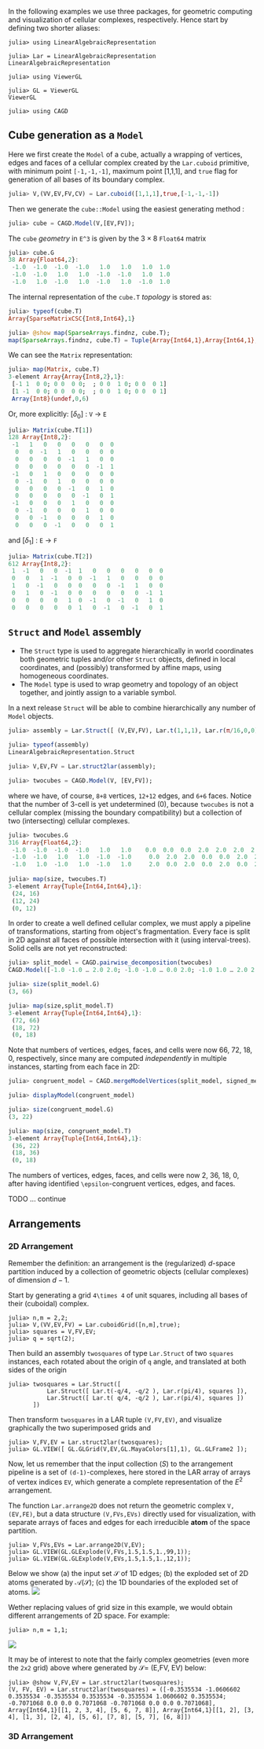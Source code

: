 In the following examples we use three packages, for geometric computing and visualization of cellular complexes, respectively. Hence start by defining two shorter aliases:

```
julia> using LinearAlgebraicRepresentation

julia> Lar = LinearAlgebraicRepresentation
LinearAlgebraicRepresentation

julia> using ViewerGL

julia> GL = ViewerGL
ViewerGL

julia> using CAGD
```

## Cube generation as a `Model`

Here we first create the `Model` of a cube, actually a wrapping of vertices, edges and faces of a cellular complex created by the `Lar.cuboid` primitive, with minimum point `[-1,-1,-1]`, maximum point [1,1,1], and `true` flag for generation of all bases of its boundary complex.

```julia
julia> V,(VV,EV,FV,CV) = Lar.cuboid([1,1,1],true,[-1,-1,-1])
```

Then we generate the `cube::Model` using the easiest generating method :

```julia
julia> cube = CAGD.Model(V,[EV,FV]);
```

The `cube` *geometry* in ``E^3`` is given by the $3\times 8$ `Float64` matrix

```julia
julia> cube.G
38 Array{Float64,2}:
 -1.0  -1.0  -1.0  -1.0   1.0   1.0   1.0  1.0
 -1.0  -1.0   1.0   1.0  -1.0  -1.0   1.0  1.0
 -1.0   1.0  -1.0   1.0  -1.0   1.0  -1.0  1.0
```

The internal representation of the `cube.T` *topology* is stored as:

```julia
julia> typeof(cube.T)
Array{SparseMatrixCSC{Int8,Int64},1}

julia> @show map(SparseArrays.findnz, cube.T);
map(SparseArrays.findnz, cube.T) = Tuple{Array{Int64,1},Array{Int64,1},Array{Int8,1}}[([1, 5, 9, 1, 6, 10, 2, 5, 11, 2, 6, 12, 3, 7, 9, 3, 8, 10, 4, 7, 11, 4, 8, 12], [1, 1, 1, 2, 2, 2, 3, 3, 3, 4, 4, 4, 5, 5, 5, 6, 6, 6, 7, 7, 7, 8, 8, 8], [-1, -1, -1, 1, -1, -1, -1, 1, -1, 1, 1, -1, -1, -1, 1, 1, -1, 1, -1, 1, 1, 1, 1, 1]), ([1, 3, 1, 4, 2, 3, 2, 4, 1, 5, 1, 6, 2, 5, 2, 6, 3, 5, 3, 6, 4, 5, 4, 6], [1, 1, 2, 2, 3, 3, 4, 4, 5, 5, 6, 6, 7, 7, 8, 8, 9, 9, 10, 10, 11, 11, 12, 12], [1, 1, -1, 1, 1, -1, -1, -1, -1, 1, 1, 1, -1, -1, 1, -1, -1, -1, 1, -1, -1, 1, 1, 1]), ([], [], [])]
```
We can see the `Matrix` representation:

```julia
julia> map(Matrix, cube.T)
3-element Array{Array{Int8,2},1}:
 [-1 1  0 0; 0 0  0 0;  ; 0 0  1 0; 0 0  0 1]
 [1 -1  0 0; 0 0  0 0;  ; 0 0  1 0; 0 0  0 1]
 Array{Int8}(undef,0,6)                           
```

Or, more explicitly: $[\delta_0]$ : `V` $\to$ `E`

```julia
julia> Matrix(cube.T[1])
128 Array{Int8,2}:
 -1   1   0   0   0   0   0  0
  0   0  -1   1   0   0   0  0
  0   0   0   0  -1   1   0  0
  0   0   0   0   0   0  -1  1
 -1   0   1   0   0   0   0  0
  0  -1   0   1   0   0   0  0
  0   0   0   0  -1   0   1  0
  0   0   0   0   0  -1   0  1
 -1   0   0   0   1   0   0  0
  0  -1   0   0   0   1   0  0
  0   0  -1   0   0   0   1  0
  0   0   0  -1   0   0   0  1
```

and $[\delta_1]$ : `E` $\to$ `F`

```julia
julia> Matrix(cube.T[2])
612 Array{Int8,2}:
 1  -1   0   0  -1  1   0   0   0   0   0  0
 0   0   1  -1   0  0  -1   1   0   0   0  0
 1   0  -1   0   0  0   0   0  -1   1   0  0
 0   1   0  -1   0  0   0   0   0   0  -1  1
 0   0   0   0   1  0  -1   0  -1   0   1  0
 0   0   0   0   0  1   0  -1   0  -1   0  1
```

## `Struct` and `Model` assembly 

- The `Struct` type is used to aggregate hierarchically in world coordinates both geometric tuples and/or other `Struct` objects, defined in local coordinates, and (possibly) transformed  by affine maps, using homogeneous coordinates.
- The `Model` type is used to wrap geometry and topology of an object together, and jointly assign to a variable symbol.

In a next release `Struct` will be able to combine hierarchically any number of `Model` objects.

```julia
julia> assembly = Lar.Struct([ (V,EV,FV), Lar.t(1,1,1), Lar.r(π/16,0,0), (V,EV,FV) ]);

julia> typeof(assembly)
LinearAlgebraicRepresentation.Struct

julia> V,EV,FV = Lar.struct2lar(assembly);

julia> twocubes = CAGD.Model(V, [EV,FV]);
```

where we have, of course, `8+8` vertices, `12+12` edges, and `6+6` faces.  Notice that the number of 3-cell is yet undetermined (0), because `twocubes` is not a cellular complex (missing the boundary compatibility) but a collection of two (intersecting) cellular complexes. 

```julia
julia> twocubes.G
316 Array{Float64,2}:
 -1.0  -1.0  -1.0  -1.0   1.0   1.0    0.0  0.0  0.0  2.0  2.0  2.0  2.0
 -1.0  -1.0   1.0   1.0  -1.0  -1.0     0.0  2.0  2.0  0.0  0.0  2.0  2.0
 -1.0   1.0  -1.0   1.0  -1.0   1.0     2.0  0.0  2.0  0.0  2.0  0.0  2.0
 
julia> map(size, twocubes.T)
3-element Array{Tuple{Int64,Int64},1}:
 (24, 16)
 (12, 24)
 (0, 12) 
```
In order to create a well defined cellular complex, we must apply a pipeline of transformations, starting from object's fragmentation. Every face is split in 2D against all faces of possible intersection with it (using interval-trees). Solid cells are not yet reconstructed:

```julia
julia> split_model = CAGD.pairwise_decomposition(twocubes)
CAGD.Model([-1.0 -1.0 … 2.0 2.0; -1.0 -1.0 … 0.0 2.0; -1.0 1.0 … 2.0 2.0], SparseArrays.SparseMatrixCSC{Int8,Int64}[ ....

julia> size(split_model.G)
(3, 66)

julia> map(size,split_model.T)
3-element Array{Tuple{Int64,Int64},1}:
 (72, 66)
 (18, 72)
 (0, 18) 
```
Note that numbers of vertices, edges, faces, and cells were now 66, 72, 18, 0, respectively, since many are computed *independently* in multiple instances, starting from each face in 2D:

```julia
julia> congruent_model = CAGD.mergeModelVertices(split_model, signed_merge=true)

julia> displayModel(congruent_model)

julia> size(congruent_model.G)
(3, 22)

julia> map(size, congruent_model.T)
3-element Array{Tuple{Int64,Int64},1}:
 (36, 22)
 (18, 36)
 (0, 18) 
```
The numbers of vertices, edges, faces, and cells were now 2, 36, 18, 0, after having identified ``\epsilon``-congruent vertices, edges, and faces.

TODO ... continue

## Arrangements

### 2D Arrangement

Remember the definition:  an arrangement is the (regularized) $d$-space partition induced by a collection of geometric objects (cellular complexes) of dimension $d-1$.

Start by generating a grid ``4\times 4`` of unit squares, including all bases of their (cuboidal) complex.

```
julia> n,m = 2,2;
julia> V,(VV,EV,FV) = Lar.cuboidGrid([n,m],true);
julia> squares = V,FV,EV;
julia> q = sqrt(2);
```

Then build an assembly `twosquares` of type `Lar.Struct` of two `squares` instances, each rotated about the origin of `q` angle, and translated at both sides of the origin

```
julia> twosquares = Lar.Struct([ 
           Lar.Struct([ Lar.t(-q/4, -q/2 ), Lar.r(pi/4), squares ]),
           Lar.Struct([ Lar.t( q/4, -q/2 ), Lar.r(pi/4), squares ])
       ])
```

Then transform `twosquares` in a LAR tuple `(V,FV,EV)`, and visualize graphically the two superimposed grids and 

```
julia> V,FV,EV = Lar.struct2lar(twosquares);
julia> GL.VIEW([ GL.GLGrid(V,EV,GL.MayaColors[1],1), GL.GLFrame2 ]);
```

Now, let us remember that the input collection $\mathcal(S)$ to the arrangement pipeline is a set of `(d-1)`-complexes, here stored in the LAR array of arrays of vertex indices  `EV`, which generate a complete representation of the $E^2$ arrangement. 

The function `Lar.arrange2D`
does not return the geometric complex `V,(EV,FE)`, but a data structure `(V,FVs,EVs)` directly used for visualization, with separate arrays of faces and edges for each irreducible **atom** of the space partition.   

```
julia> V,FVs,EVs = Lar.arrange2D(V,EV);
julia> GL.VIEW(GL.GLExplode(V,FVs,1.5,1.5,1.,99,1));
julia> GL.VIEW(GL.GLExplode(V,EVs,1.5,1.5,1.,12,1));
```
Below we show (a) the input set $\mathcal{S}$ of 1D edges; (b) the exploded set of 2D atoms generated by $\mathcal{A}(\mathcal{S})$; (c) the 1D boundaries of the exploded set of atoms.
![](images/fig2.png)

Wether replacing values of grid size in this example, we would obtain different arrangements of 2D space. For example:
```
julia> n,m = 1,1;
```
![](images/fig0.png)

It may be of interest to note that the fairly complex geometries (even more the `2x2` grid) above where generated by $\mathcal{S} =$ (E,FV, EV) below:
```
julia> @show V,FV,EV = Lar.struct2lar(twosquares);
(V, FV, EV) = Lar.struct2lar(twosquares) = ([-0.3535534 -1.0606602 0.3535534 -0.3535534 0.3535534 -0.3535534 1.0606602 0.3535534; -0.7071068 0.0 0.0 0.7071068 -0.7071068 0.0 0.0 0.7071068], Array{Int64,1}[[1, 2, 3, 4], [5, 6, 7, 8]], Array{Int64,1}[[1, 2], [3, 4], [1, 3], [2, 4], [5, 6], [7, 8], [5, 7], [6, 8]])
```

### 3D Arrangement



